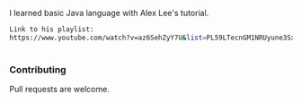 
I learned basic Java language with Alex Lee's tutorial.

```bash
Link to his playlist:
https://www.youtube.com/watch?v=az6SehZyY7U&list=PL59LTecnGM1NRUyune3SxzZlYpZezK-oQ
```
#

### Contributing
Pull requests are welcome.
